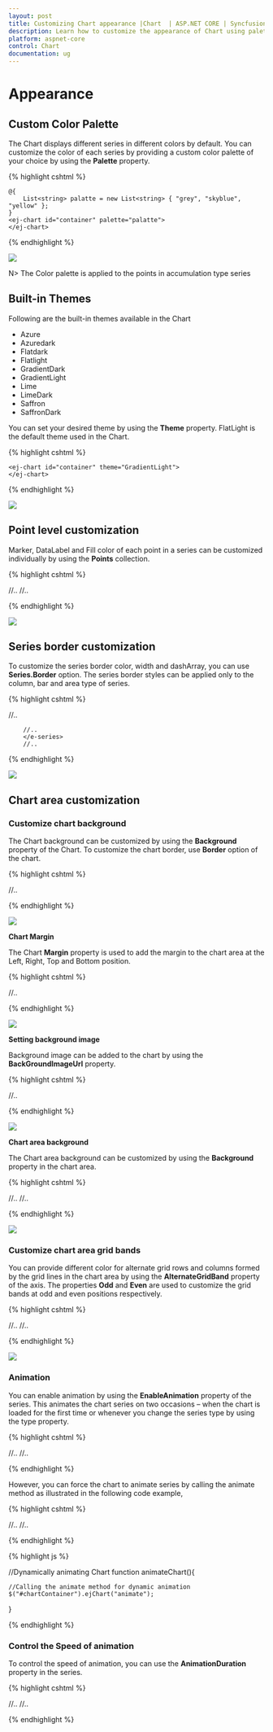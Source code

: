 ```yaml
---
layout: post
title: Customizing Chart appearance |Chart  | ASP.NET CORE | Syncfusion
description: Learn how to customize the appearance of Chart using palettes, themes, color, background and animation. 
platform: aspnet-core
control: Chart
documentation: ug
---
```


# Appearance

## Custom Color Palette

The Chart displays different series in different colors by default. You can customize the color of each series by providing a custom color palette of your choice by using the **Palette** property. 

{% highlight cshtml %}

    @{
        List<string> palatte = new List<string> { "grey", "skyblue", "yellow" };
    }
    <ej-chart id="container" palette="palatte">
    </ej-chart>

{% endhighlight %}


![](Appearance_images/Appearance_img1.png)


N> The Color palette is applied to the points in accumulation type series

## Built-in Themes

Following are the built-in themes available in the Chart

* Azure
* Azuredark
* Flatdark
* Flatlight
* GradientDark
* GradientLight
* Lime
* LimeDark
* Saffron
* SaffronDark

You can set your desired theme by using the **Theme** property. FlatLight is the default theme used in the Chart.

{% highlight cshtml %}

    <ej-chart id="container" theme="GradientLight">
    </ej-chart>

{% endhighlight %}

![](Appearance_images/Appearance_img2.png)


## Point level customization

Marker, DataLabel and Fill color of each point in a series can be customized individually by using the **Points** collection.

{% highlight cshtml %}

<ej-chart id="container">
        //..
    <e-series name="Silver"><e-marker visible="true"></e-marker>
            <e-points>
                <e-point x="USA" y="50" fill="#E27F2D"></e-point>
             </e-points>
        </e-series>
        //..
</ej-chart>

{% endhighlight %}

![](Appearance_images/Appearance_img3.png)


## Series border customization

To customize the series border color, width and dashArray, you can use **Series.Border** option. The series border styles can be applied only to the column, bar and area type of series.

{% highlight cshtml %}

<ej-chart id="container">
        //..
        <e-series name="Silver"><e-border color="blue" width="2" dash-array="5,3"></e-border>
        
        //..
        </e-series>
        //..
</ej-chart>

{% endhighlight %}

![](Appearance_images/Appearance_img4.png)


## Chart area customization

### Customize chart background

The Chart background can be customized by using the **Background** property of the Chart. To customize the chart border, use **Border** option of the chart. 

{% highlight cshtml %}

<ej-chart id="container" background="skyblue"><e-border color="#FF0000" width="2" opacity="0.35"></e-border>
//..
</ej-chart>

{% endhighlight %} 

![](Appearance_images/Appearance_img5.png)


**Chart Margin**

The Chart **Margin** property is used to add the margin to the chart area at the Left, Right, Top and Bottom position.

{% highlight cshtml %}

<ej-chart id="container"><e-margin left="40" right="40" top="40" bottom="40"></e-margin>
//..
</ej-chart>


{% endhighlight %} 

![](Appearance_images/Appearance_img6.png)


**Setting background image**

Background image can be added to the chart by using the **BackGroundImageUrl** property.

{% highlight cshtml %}

<ej-chart id="container" back-ground-image-url="images/chart/wheat.png">
//..
</ej-chart>

{% endhighlight %} 

![](Appearance_images/Appearance_img7.png)


**Chart area background**

The Chart area background can be customized by using the **Background** property in the chart area. 

{% highlight cshtml %}

<ej-chart id="container">
//..
    <e-chart-area background="skyblue"></e-chart-area>
//..

</ej-chart>

{% endhighlight %} 

![](Appearance_images/Appearance_img8.png)


### Customize chart area grid bands

You can provide different color for alternate grid rows and columns formed by the grid lines in the chart area by using the **AlternateGridBand** property of the axis. The properties **Odd** and **Even** are used to customize the grid bands at odd and even positions respectively. 

{% highlight cshtml %}

<ej-chart id="container">
//..
    <e-primary-y-axis><e-alternate-grid-band><e-even fill="#A7A9AB" opacity="0.1"></e-even></e-alternate-grid-band>
//..

</ej-chart>

{% endhighlight %} 

![](Appearance_images/Appearance_img9.png)


### Animation

You can enable animation by using the **EnableAnimation** property of the series. This animates the chart series on two occasions – when the chart is loaded for the first time or whenever you change the series type by using the type property.

{% highlight cshtml %}

<ej-chart id="container">
//..
<e-chart-series>
    <e-series enable-animation="true"> </e-series>
</e-chart-series>
//..
</ej-chart>

{% endhighlight %}

However, you can force the chart to animate series by calling the animate method as illustrated in the following code example,

{% highlight cshtml %}

<ej-chart id="container">
//..
<e-chart-series>
    <e-series enable-animation="true"> </e-series>
</e-chart-series>
//..
</ej-chart>

{% endhighlight %}

{% highlight js %}

//Dynamically animating Chart
function animateChart(){

    //Calling the animate method for dynamic animation
    $("#chartContainer").ejChart("animate");      

}

{% endhighlight %}

### Control the Speed of animation

To control the speed of animation, you can use the **AnimationDuration** property in the series. 

{% highlight cshtml %}

<ej-chart id="container">
//..
<e-chart-series>
    <e-series enable-animation="true" animation-duration="2000"> </e-series>
</e-chart-series>
//..
</ej-chart>

{% endhighlight %}